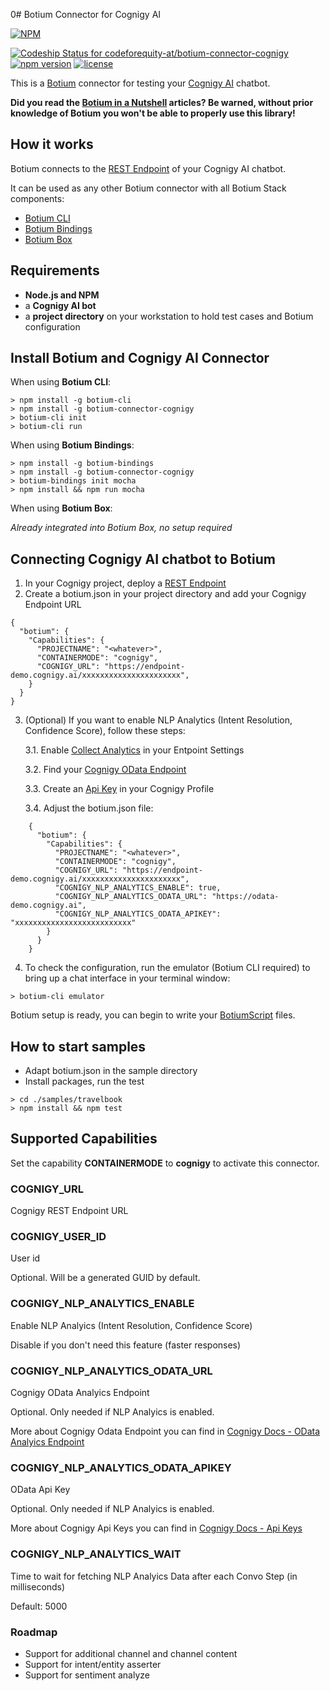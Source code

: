 0# Botium Connector for Cognigy AI

[![NPM](https://nodei.co/npm/botium-connector-cognigy.png?downloads=true&downloadRank=true&stars=true)](https://nodei.co/npm/botium-connector-cognigy/)

[![Codeship Status for codeforequity-at/botium-connector-cognigy](https://app.codeship.com/projects/7ebeef20-e9d6-0137-bd39-4a621f4be870/status?branch=master)](https://app.codeship.com/projects/374237)
[![npm version](https://badge.fury.io/js/botium-connector-cognigy.svg)](https://badge.fury.io/js/botium-connector-cognigy)
[![license](https://img.shields.io/github/license/mashape/apistatus.svg)]()


This is a [Botium](https://github.com/codeforequity-at/botium-core) connector for testing your [Cognigy AI](https://cognigy.com/) chatbot.

__Did you read the [Botium in a Nutshell](https://medium.com/@floriantreml/botium-in-a-nutshell-part-1-overview-f8d0ceaf8fb4) articles? Be warned, without prior knowledge of Botium you won't be able to properly use this library!__

## How it works
Botium connects to the [REST Endpoint](https://docs.cognigy.com/v3.0/docs/deploy-a-rest-endpoint) of your Cognigy AI chatbot.

It can be used as any other Botium connector with all Botium Stack components:
* [Botium CLI](https://github.com/codeforequity-at/botium-cli/)
* [Botium Bindings](https://github.com/codeforequity-at/botium-bindings/)
* [Botium Box](https://www.botium.at)

## Requirements
* **Node.js and NPM**
* a **Cognigy AI bot**
* a **project directory** on your workstation to hold test cases and Botium configuration

## Install Botium and Cognigy AI Connector

When using __Botium CLI__:

```
> npm install -g botium-cli
> npm install -g botium-connector-cognigy
> botium-cli init
> botium-cli run
```

When using __Botium Bindings__:

```
> npm install -g botium-bindings
> npm install -g botium-connector-cognigy
> botium-bindings init mocha
> npm install && npm run mocha
```

When using __Botium Box__:

_Already integrated into Botium Box, no setup required_

## Connecting Cognigy AI chatbot to Botium

1. In your Cognigy project, deploy a [REST Endpoint](https://docs.cognigy.com/v3.0/docs/deploy-a-rest-endpoint)
2. Create a botium.json in your project directory and add your Cognigy Endpoint URL

```
{
  "botium": {
    "Capabilities": {
      "PROJECTNAME": "<whatever>",
      "CONTAINERMODE": "cognigy",
      "COGNIGY_URL": "https://endpoint-demo.cognigy.ai/xxxxxxxxxxxxxxxxxxxxxx",
    }
  }
}
```
3. (Optional) If you want to enable NLP Analytics (Intent Resolution, Confidence Score), follow these steps:

    3.1. Enable [Collect Analytics](https://docs.cognigy.com/docs/data-management#collect-analytics) in your Entpoint Settings

    3.2. Find your [Cognigy OData Endpoint](https://docs.cognigy.com/docs/odata-analytics-endpoint)

    3.3. Create an [Api Key](https://docs.cognigy.com/docs/my-profile#api-keys) in your Cognigy Profile

    3.4. Adjust the botium.json file:
```
    {
      "botium": {
        "Capabilities": {
          "PROJECTNAME": "<whatever>",
          "CONTAINERMODE": "cognigy",
          "COGNIGY_URL": "https://endpoint-demo.cognigy.ai/xxxxxxxxxxxxxxxxxxxxxx",
          "COGNIGY_NLP_ANALYTICS_ENABLE": true,
          "COGNIGY_NLP_ANALYTICS_ODATA_URL": "https://odata-demo.cognigy.ai",
          "COGNIGY_NLP_ANALYTICS_ODATA_APIKEY": "xxxxxxxxxxxxxxxxxxxxxxxxxx"
        }
      }
    }
```

4. To check the configuration, run the emulator (Botium CLI required) to bring up a chat interface in your terminal window:

```
> botium-cli emulator
```

Botium setup is ready, you can begin to write your [BotiumScript](https://github.com/codeforequity-at/botium-core/wiki/Botium-Scripting) files.

## How to start samples

* Adapt botium.json in the sample directory
* Install packages, run the test

```
> cd ./samples/travelbook
> npm install && npm test
```

## Supported Capabilities

Set the capability __CONTAINERMODE__ to __cognigy__ to activate this connector.

### COGNIGY_URL
Cognigy REST Endpoint URL

### COGNIGY_USER_ID
User id

Optional. Will be a generated GUID by default.

### COGNIGY_NLP_ANALYTICS_ENABLE
Enable NLP Analyics (Intent Resolution, Confidence Score)

Disable if you don't need this feature (faster responses)

### COGNIGY_NLP_ANALYTICS_ODATA_URL
Cognigy OData Analyics Endpoint

Optional. Only needed if NLP Analyics is enabled.

More about Cognigy Odata Endpoint you can find in [Cognigy Docs - OData Analyics Endpoint](https://docs.cognigy.com/docs/odata-analytics-endpoint)

### COGNIGY_NLP_ANALYTICS_ODATA_APIKEY
OData Api Key

Optional. Only needed if NLP Analyics is enabled.

More about Cognigy Api Keys you can find in [Cognigy Docs - Api Keys](https://docs.cognigy.com/docs/my-profile#api-keys)

### COGNIGY_NLP_ANALYTICS_WAIT
Time to wait for fetching NLP Analyics Data after each Convo Step (in milliseconds)

Default: 5000

### Roadmap
* Support for additional channel and channel content
* Support for intent/entity asserter
* Support for sentiment analyze
